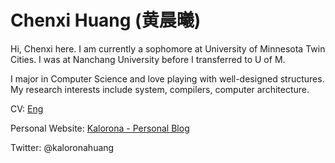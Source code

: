 # Chenxi Huang (黄晨曦)

Hi, Chenxi here. I am currently a sophomore at University of Minnesota Twin Cities. I was at Nanchang University before I transferred to U of M.

I major in Computer Science and love playing with well-designed structures. My research interests include system, compilers, computer architecture.

CV: [Eng](resume/resume-en.pdf)

Personal Website: [Kalorona - Personal Blog](https://kalorona.com)

Twitter: @kaloronahuang
